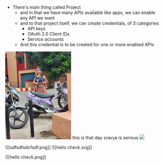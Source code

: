 - There's main thing called Project
	-  and in that we have many APIs available like apps, we can enable any API we want
	-  and to that project itself, we can create credentials, of 3 categories
		- API keys
		- OAuth 2.0 Client IDs
		- Service accounts
	- And this credential is to be created for one or more enabled APIs


[![](2024-07-30_google-photo_122739.jpg)](https://photos.google.com/lr/photo/APoIuWorr248Ds2EU8ch-0Sj0N-Enxo2Xc764GF0GMc7M844NxZO9fkStUHFKOkN1oK8ZLrOiQXgO4qmhGsdiI9EmBp0p4nZyg) 
this is that day sravya is serious
![](https://i.imgur.com/8CiixqG.png)


![[sdfsdfsdcfsdf.png]]
![[hello check.svg]]

![[hello check.png]]

